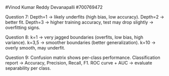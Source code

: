 #Vinod Kumar Reddy Devanapalli
#700769472

Question 7:
Depth=1 → likely underfits (high bias, low accuracy).
Depth=2 → better fit.
Depth=3 → higher training accuracy, test may drop slightly → overfitting signs.

Question 8:
k=1 → very jagged boundaries (overfits, low bias, high variance).
k=3,5 → smoother boundaries (better generalization).
k=10 → overly smooth, may underfit.

Question 9:
Confusion matrix shows per-class performance.
Classification report → Accuracy, Precision, Recall, F1.
ROC curve + AUC → evaluate separability per class.
